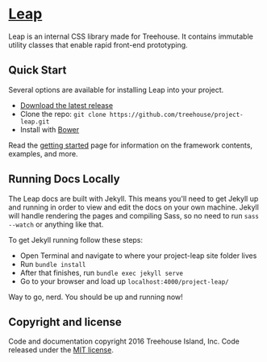 # [Leap](http://treehouse.github.io/project-leap)
Leap is an internal CSS library made for Treehouse. It contains immutable utility classes that enable rapid front-end prototyping.

## Quick Start
Several options are available for installing Leap into your project.

* [Download the latest release](https://github.com/treehouse/project-leap/archive/v0.4.0.zip)
* Clone the repo: `git clone https://github.com/treehouse/project-leap.git`
* Install with [Bower](http://bower.io)

Read the [getting started](http://treehouse.github.io/project-leap/getting-started.html) page for information on the framework contents, examples, and more.

## Running Docs Locally
The Leap docs are built with Jekyll. This means you'll need to get Jekyll up and running in order to view and edit the docs on your own machine. Jekyll will handle rendering the pages and compiling Sass, so no need to run `sass --watch` or anything like that.

To get Jekyll running follow these steps:

* Open Terminal and navigate to where your project-leap site folder lives
* Run `bundle install`
* After that finishes, run `bundle exec jekyll serve`
* Go to your browser and load up `localhost:4000/project-leap/`

Way to go, nerd. You should be up and running now!

## Copyright and license
Code and documentation copyright 2016 Treehouse Island, Inc. Code released under the [MIT license](https://github.com/treehouse/project-leap/LICENSE).
